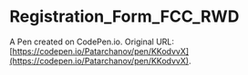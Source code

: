 # Registration_Form_FCC_RWD

A Pen created on CodePen.io. Original URL: [https://codepen.io/Patarchanov/pen/KKodvvX](https://codepen.io/Patarchanov/pen/KKodvvX).

